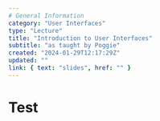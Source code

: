```yaml
---
# General Information
category: "User Interfaces"
type: "Lecture"
title: "Introduction to User Interfaces"
subtitle: "as taught by Poggie"
created: "2024-01-29T12:17:29Z"
updated: ""
link: { text: "slides", href: "" }
---
```


# Test
